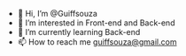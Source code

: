 - 👋 Hi, I’m @Guiffsouza
- 👀 I’m interested in Front-end and Back-end
- 🌱 I’m currently learning Back-end
- 📫 How to reach me guiffsouza@gmail.com

<!---
Guiffsouza/Guiffsouza is a ✨ special ✨ repository because its `README.md` (this file) appears on your GitHub profile.
You can click the Preview link to take a look at your changes.
--->
